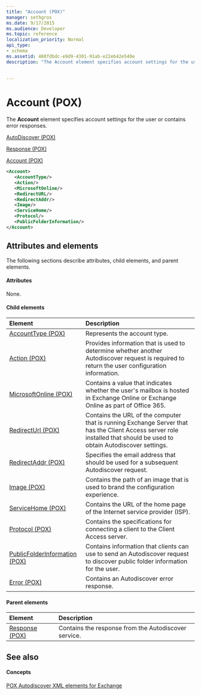 ```yaml
---
title: "Account (POX)"
manager: sethgros
ms.date: 9/17/2015
ms.audience: Developer
ms.topic: reference
localization_priority: Normal
api_type:
- schema
ms.assetid: 488fdbdc-e9d9-4301-91ab-e22eb42e549e
description: "The Account element specifies account settings for the user or contains error responses."
 
 
---
```


# Account (POX)

The **Account** element specifies account settings for the user or contains error responses. 
  
[AutoDiscover (POX)](autodiscover-pox.md)
  
[Response (POX)](response-pox.md)
  
[Account (POX)](account-pox.md)
  
```XML
<Account>
   <AccountType/>
   <Action/>
   <MicrosoftOnline/>
   <RedirectURL/>
   <RedirectAddr/>
   <Image/>
   <ServiceHome/>
   <Protocol/>
   <PublicFolderInformation/>
</Account>
```

## Attributes and elements

The following sections describe attributes, child elements, and parent elements.
  
#### Attributes

None.
  
#### Child elements

|**Element**|**Description**|
|:-----|:-----|
|[AccountType (POX)](accounttype-pox.md) <br/> |Represents the account type.  <br/> |
|[Action (POX)](action-pox.md) <br/> |Provides information that is used to determine whether another Autodiscover request is required to return the user configuration information.  <br/> |
|[MicrosoftOnline (POX)](microsoftonline-pox.md) <br/> |Contains a value that indicates whether the user's mailbox is hosted in Exchange Online or Exchange Online as part of Office 365.  <br/> |
|[RedirectUrl (POX)](redirecturl-pox.md) <br/> |Contains the URL of the computer that is running Exchange Server that has the Client Access server role installed that should be used to obtain Autodiscover settings.  <br/> |
|[RedirectAddr (POX)](redirectaddr-pox.md) <br/> |Specifies the email address that should be used for a subsequent Autodiscover request.  <br/> |
|[Image (POX)](image-pox.md) <br/> |Contains the path of an image that is used to brand the configuration experience.  <br/> |
|[ServiceHome (POX)](servicehome-pox.md) <br/> |Contains the URL of the home page of the Internet service provider (ISP).  <br/> |
|[Protocol (POX)](protocol-pox.md) <br/> |Contains the specifications for connecting a client to the Client Access server.  <br/> |
|[PublicFolderInformation (POX)](publicfolderinformation-pox.md) <br/> |Contains information that clients can use to send an Autodiscover request to discover public folder information for the user.  <br/> |
|[Error (POX)](error-pox.md) <br/> |Contains an Autodiscover error response.  <br/> |
   
#### Parent elements

|**Element**|**Description**|
|:-----|:-----|
|[Response (POX)](response-pox.md) <br/> |Contains the response from the Autodiscover service.  <br/> |
   
## See also

#### Concepts

[POX Autodiscover XML elements for Exchange](pox-autodiscover-xml-elements-for-exchange.md)

